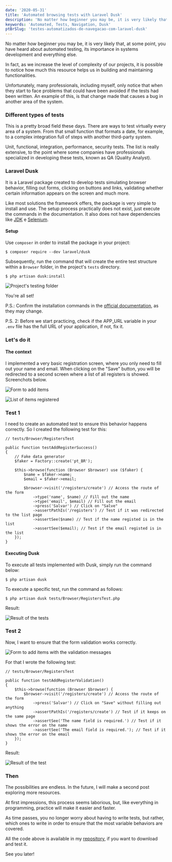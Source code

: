 ```yaml
---
date: '2020-05-31'
title: 'Automated browsing tests with Laravel Dusk'
description: 'No matter how beginner you may be, it is very likely that, at some point, you have heard about automated testing, its importance in systems development and everything else.'
keywords: 'Automated, Tests, Navigation, Dusk'
ptBrSlug: 'testes-automatizados-de-navegacao-com-laravel-dusk'
---
```


No matter how beginner you may be, it is very likely that, at some point, you have heard about automated testing, its
importance in systems development and everything else.

In fact, as we increase the level of complexity of our projects, it is possible to notice how much this resource helps
us in building and maintaining functionalities.

Unfortunately, many professionals, including myself, only notice that when they start to face problems that could have
been avoided if the tests had been written. An example of this, is that change made that causes a bug in another area of
the system.

### Different types of tests

This is a pretty broad field these days. There are ways to test virtually every area of a system. From that small
function that formats a date, for example, to a complex integration full of steps with another third-party system.

Unit, functional, integration, performance, security tests. The list is really extensive, to the point where some
companies have professionals specialized in developing these tests, known as QA (Quality Analyst).

### Laravel Dusk

It is a Laravel package created to develop tests simulating browser behavior, filling out forms, clicking on buttons and
links, validating whether certain information appears on the screen and much more.

Like most solutions the framework offers, the package is very simple to install and use. The setup process
practically does not exist, just execute the commands in the documentation. It also does not have dependencies
like [JDK](https://www.google.com/search?q=JDK) e [Selenium](https://www.selenium.dev).

#### Setup

Use `composer` in order to install the package in your project:

```shell
$ composer require --dev laravel/dusk
```

Subsequently, run the command that will create the entire test structure within a `Browser` folder, in the
project's `tests` directory.

```shell
$ php artisan dusk:install
```

![Project's testing folder](/images/posts/laravel-dusk/tests-directory.png)

You're all set!

P.S.: Confirm the installation commands in the [official documentation](https://laravel.com/docs/dusk), as they may
change.

P.S. 2: Before we start practicing, check if the APP_URL variable in your `.env` file has the full URL of your
application, if not, fix it.

### Let's do it

#### The context

I implemented a very basic registration screen, where you only need to fill out your name and email. When clicking on
the "Save" button, you will be redirected to a second screen where a list of all registers is showed. Screenchots below.

![Form to add items](/images/posts/laravel-dusk/form.png)

![List of items registered](/images/posts/laravel-dusk/list.png)

### Test 1

I need to create an automated test to ensure this behavior happens correctly. So I created the following test for this:

```
// tests/Browser/RegistersTest

public function testAddRegisterSuccess()
{
    // Fake data generator
    $faker = Factory::create('pt_BR');

    $this->browse(function (Browser $browser) use ($faker) {
        $name = $faker->name;
        $email = $faker->email;

        $browser->visit('/registers/create') // Access the route of the form
            ->type('name', $name) // Fill out the name
            ->type('email', $email) // Fill out the email
            ->press('Salvar') // Click on "Salve"
            ->assertPathIs('/registers') // Test if it was redirected to the list page
            ->assertSee($name) // Test if the name registed is in the list
            ->assertSee($email); // Test if the email registed is in the list
    });
}
```

#### Executing Dusk

To execute all tests implemented with Dusk, simply run the command below:

```shell
$ php artisan dusk
```

To execute a specific test, run the command as follows:

```shell
$ php artisan dusk tests/Browser/RegistersTest.php
```

Result:

![Result of the tests](/images/posts/laravel-dusk/run-all.png)

### Test 2

Now, I want to ensure that the form validation works correctly.

![Form to add items with the validation messages](/images/posts/laravel-dusk/form-validation.png)

For that I wrote the following test:

```
// tests/Browser/RegistersTest

public function testAddRegisterValidation()
{
    $this->browse(function (Browser $browser) {
        $browser->visit('/registers/create') // Access the route of the form
            ->press('Salvar') // Click on "Save" without filling out anything
            ->assertPathIs('/registers/create') // Test if it keeps on the same page
            ->assertSee('The name field is required.') // Test if it shows the error on the name
            ->assertSee('The email field is required.'); // Test if it shows the error on the email
    });
}
```

Result:

![Result of the test](/images/posts/laravel-dusk/run-all-2.png)

### Then

The possibilities are endless. In the future, I will make a second post exploring more resources.

At first impressions, this process seems laborious, but, like everything in programming, practice will make it easier
and faster.

As time passes, you no longer worry about having to write tests, but rather, which ones to write in order to ensure that
the most variable behaviors are covered.

All the code above is available in my [repository](https://github.com/thiagoalves-dev/laravel-storage-example), if you
want to download and test it.

See you later!
